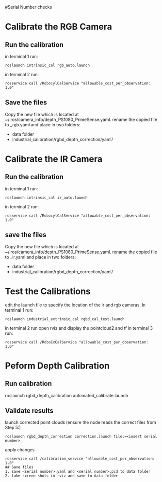 #Serial Number checks
# Calibrate the RGB Camera
## Run the calibration
in terminal 1 run:
```
roslaunch intrinsic_cal rgb_auto.launch 
```
in terminal 2 run:
```
rosservice call /RobocylCalService "allowable_cost_per_observation: 1.0"
```

## Save the files
Copy the new file which is located at ~/.ros/camera_info/depth_PS1080_PrimeSense.yaml. rename the copied file to <serial number>_rgb.yaml and place in two folders:
- data folder
- industrial_calibration/rgbd_depth_correction/yaml/


# Calibrate the IR Camera
## Run the calibration
in terminal 1 run:
```
roslaunch intrinsic_cal ir_auto.launch 
```
in terminal 2 run:
```
rosservice call /RobocylCalService "allowable_cost_per_observation: 1.0"
```
## save the files
Copy the new file which is located at ~/.ros/camera_info/depth_PS1080_PrimeSense.yaml. rename the copied file to <serial number>_ir.yaml and place in two folders:
- data folder
- industrial_calibration/rgbd_depth_correction/yaml/


# Test the Calibrations
edit the launch file to specify the location of the ir and rgb cameras.
In terminal 1 run:
```
roslaunch industrial_extrinsic_cal rgbd_cal_test.launch
```
in terminal 2 run open rviz and display the pointcloud2 and tf
in terminal 3 run: 
```
rosservice call /RoboExCalService "allowable_cost_per_observation: 1.0"
```

# Peform Depth Calibration
## Run calibration
roslaunch rgbd_depth_calibration automated_calibrate.launch

## Validate results

launch corrected point clouds (ensure the node reads the correct files from Step 5:)
```
roslaunch rgbd_depth_correction correction.launch file:=<insert serial number>
```
apply changes
```
rosservice call /calibration_service "allowable_cost_per_observation: 1.0"
## Save files
1. save <serial number>.yaml and <serial number>.pcd to data folder
2. take screen shots in rviz and save to data folder
